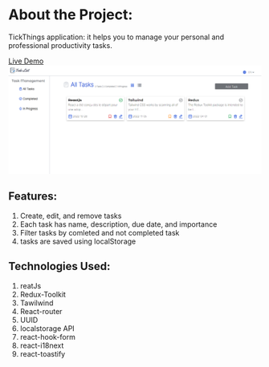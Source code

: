 # About the Project:
TickThings application: it helps you to manage your personal and professional productivity tasks.

 [Live Demo](https://todo-list-psi-ten.vercel.app/)
 <img src="./src/media/app.png">

 ## Features:
1. Create, edit, and remove tasks
2. Each task has name, description, due date, and importance
3. Filter tasks by comleted and not completed task
4. tasks are saved using localStorage

 ## Technologies Used:
   
  1. reatJs
  2. Redux-Toolkit
  3. Tawilwind 
  4. React-router
  5. UUID
  6. localstorage API
  7. react-hook-form
  8. react-i18next
  9. react-toastify
